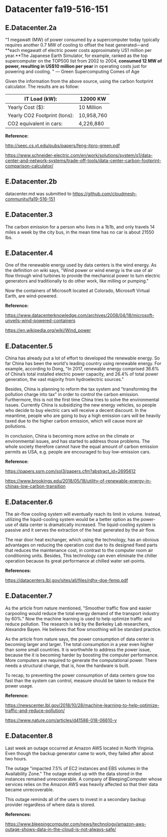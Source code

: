 # Datacenter fa19-516-151

## E.Datacenter.2a

"1 megawatt (MW) of power consumed by a supercomputer today typically requires another 0.7 MW of cooling to offset the heat generated—and **each megawatt of electric power costs approximately US1 million per year.**The Japanese Earth Simulator, for example, ranked as the top supercomputer on the TOP500 list from 2002 to 2004, **consumed 12 MW of power, resulting in US$10 million per year** in operating costs just for powering and cooling. "  — Green Supercomputing Comes of Age

Given the information from the above source,  using the carbon footprint calculator. The results are as follow:

| IT Load (kW):                | 12000 KW   |
| ---------------------------- | ---------- |
| Yearly Cost ($):             | 10 Million |
| Yearly CO2 Footprint (tons): | 10,958,760 |
| CO2 equivalent in cars:      | 4,226,880  |

**Reference:**

<http://seec.cs.vt.edu/pubs/papers/feng-itpro-green.pdf>

<https://www.schneider-electric.com/en/work/solutions/system/s1/data-center-and-network-systems/trade-off-tools/data-center-carbon-footprint-comparison-calculator/>

## E.Datacenter.2b

datacenter.md was submitted to <https://github.com/cloudmesh-community/fa19-516-151>

## E.Datacenter.3

The carbon emission for a person who lives in a  1b1b, and only travels 14 miles a week by the city bus, in the mean time has no car is about 21550 lbs. 

## E.Datacenter.4

One of the renewable energy used by data centers is the wind energy. As the definition on wiki says, "Wind power or wind energy is the use of air flow through wind turbines to provide the mechanical power to turn electric generators and traditionally to do other work, like milling or pumping."  

Now the containers of Microsoft located at Colorado, Microsoft Virtual Earth, are wind-powered.  

**Reference:**

<https://www.datacenterknowledge.com/archives/2008/04/18/microsoft-unveils-wind-powered-containers>

<https://en.wikipedia.org/wiki/Wind_power>

## E.Datacenter.5

China has already put a lot of effort to developed the renewable energy. So far China has been the world's leading country using renewable energy. For example, according to Dong, "In 2017, renewable energy comprised 36.6% of China’s total installed electric power capacity, and 26.4% of total power generation, the vast majority from hydroelectric sources." 

Besides, China is planning  to reform the tax system and "transforming the pollution charge into tax" in order to control the carbon emission. Furthermore, this is not the first time China tries to solve the environmental issues. Currently China is subsidizing the new energy vehicles, so people who decide to buy electric cars will receive a decent discount. In the meantime, people who are going to buy a high emission cars will be heavily taxed due to the higher carbon emission, which will cause more air pollutions. 

In conclusion, China is becoming more active on the climate or environmental issues, and has started to address those problems. The whole society therefore cannot have the equal amount of carbon emission permits as USA, e.g. people are encouraged to buy low-emission cars. 

**Reference:**

<https://papers.ssrn.com/sol3/papers.cfm?abstract_id=2695612>

<https://www.brookings.edu/2018/05/18/utility-of-renewable-energy-in-chinas-low-carbon-transition>

## E.Datacenter.6

The air-flow cooling system will eventually reach its limit in volume. Instead, utilizing the liquid-cooling system would be a better option as the power-use of data center is dramatically increased.  The liquid-cooling system is passive and it serves the extraction of the heat generated by the air flow. 

The rear door heat exchanger, which using the technology, has an obvious advantages on reducing the operation cost due to its designed  fixed parts that reduces the maintenance cost, in contrast to the computer room air conditioning units. Besides, This technology can even eliminate the chiller operation because its great performance at chilled water set-points.

**References:**

<https://datacenters.lbl.gov/sites/all/files/rdhx-doe-femp.pdf>

## E.Datacenter.7

As the article from nature mentioned,  "Smoother traffic flow and easier carpooling would reduce the total energy demand of the transport industry by 60%." Now the machine learning is used to help optimize traffic and reduce pollution. The research is led by the Berkeley Lab researchers, Alexandre Bayen. He believes that flow smoothing will be standard practice.

As the article from nature says, the power consumption of data center is becoming larger and larger. The total consumption in a year even higher than some small countries. It is worthwhile to address the power issue, because the it is becoming harder by boosting the computer performance. More computers are required to generate the computational power. There needs a structural change, that is, how the hardware is built. 

To recap, to preventing the power consumption of data centers grow too fast than the system can control, measure should be taken to reduce the power usage.

**Reference:**

<https://newscenter.lbl.gov/2018/10/28/machine-learning-to-help-optimize-traffic-and-reduce-pollution/>

<https://www.nature.com/articles/d41586-018-06610-y>

## E.Datacenter.8

Last week an outage occurred at Amazon AWS located in North Virginia. Even though the backup generator came to work, they failed  after about two hours. 

The outage "impacted 7.5% of EC2 instances and EBS volumes in the Availability Zone." The outage ended up with the data stored  in the instances remained unrecoverable. A company of BleepingComputer whose services relies on the Amazon AWS was heavily affected so that their data became unrecoverable. 

This outage reminds all of the users  to invest in a secondary backup provider regardless of where data is stored.

**References:**

<https://www.bleepingcomputer.com/news/technology/amazon-aws-outage-shows-data-in-the-cloud-is-not-always-safe/>